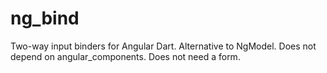 # ng_bind

Two-way input binders for Angular Dart. Alternative to NgModel. Does not depend on angular_components.
Does not need a form.
